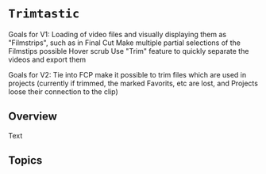 # ``Trimtastic``

Goals for V1:
Loading of video files and visually displaying them as "Filmstrips", such as in Final Cut
Make multiple partial selections of the Filmstips possible
Hover scrub 
Use "Trim" feature to quickly separate the videos and export them


Goals for V2:
Tie into FCP 
    make it possible to trim files which are used in projects (currently if trimmed, the marked Favorits, etc are lost, and Projects loose their connection to the clip)

## Overview

<!--@START_MENU_TOKEN@-->Text<!--@END_MENU_TOKEN@-->

## Topics

